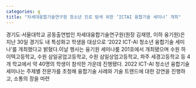 ```yaml
---
categories: g
title: "차세대융합기술연구원 청소년 진로 탐색 위한 ‘ICTAI 융합기술 세미나’ 개최"
---
```

경기도·서울대학교 공동출연법인 차세대융합기술연구원(원장 김재영, 이하 융기원)은 지난 30일 경기도 내 특성화고 학생을 대상으로 ‘2022 ICT-AI 청소년 융합기술 세미나’를 개최했다고 밝혔다.이날 행사는 융기원 세미나룸 201호에서 개최됐으며 수원 하이텍고등학교, 수원 삼일공업고등학교, 수원 삼일상업고등학교, 파주 세경고등학교 등 4개 학교에서 약 40명의 학생이 참석한 가운데 진행됐다. 2022 ICT-AI 청소년 융합기술 세미나는 주제별 전문가를 초청해 융합기술 사례와 기술 트렌드에 대한 강연을 진행하고, 소통의 장을 마련